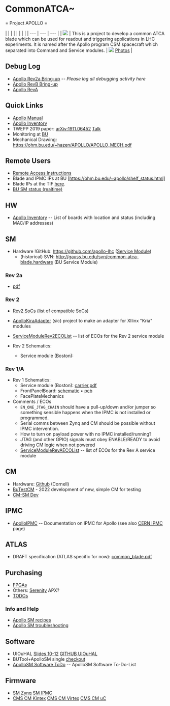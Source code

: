 # CommonATCA~
  = Project APOLLO =


|     |     |     |
|     |     |     |
| --- | --- | --- |
| <img src="http://ohm.bu.edu/~hazen/APOLLO/figs/apollo_200.png"> | This is a project to develop a common ATCA blade which can be used for readout and triggering applications in LHC experiments.  It is named after the Apollo program CSM spacecraft which separated into Command and Service modules. | <a href="http://ohm.bu.edu/~hazen/APOLLO/gallery/"><img src="http://ohm.bu.edu/~hazen/APOLLO/gallery/cm.jpg"></a> [Photos](http://ohm.bu.edu/~hazen/APOLLO/gallery) |


## Debug Log
 * [Apollo Rev2a Bring-up](Apollo_Rev2a_Bring-up.md) -- *Please log all debugging activity here*
 * [Apollo RevB Bring-up](Apollo_RevB_Bring-up.md)
 * [Apollo RevA](Apollo_RevA.md)

## Quick Links
 * [Apollo Manual](https://apollo-lhc.gitlab.io/)
 * [Apollo Inventory](http://ohm.bu.edu:8000/login)
 * TWEPP 2019 paper: [arXiv:1911.06452](http://arxiv.org/abs/1911.06452) [Talk](http://gauss.bu.edu/svn/common-atca-blade/Meetings/2019-09-03_TWEPP/APOLLO-Hazen.pdf)
 * Monitoring at [BU](https://edf.bu.edu/shelf_data/d/TWjb6eUZk/fantrays?orgId=1&refresh=30s)
 * Mechanical Drawing: https://ohm.bu.edu/~hazen/APOLLO/APOLLO_MECH.pdf


## Remote Users
 * [Remote Access Instructions](Remote_Access_Instructions.md)
 * Blade and IPMC IPs at BU [https://ohm.bu.edu/~apollo/shelf_status.html]
 * Blade IPs at the TIF [here](https://twiki.cern.ch/twiki/bin/viewauth/CMS/Ph2TrackerTIF).
 * [BU SM status (realtime)](http://cmssun1.bu.edu/cgi-bin/index.cgi)


## HW
 * [Apollo Inventory](Apollo_Inventory.md) -- List of boards with location and status (including MAC/IP addresses)

## SM
 * Hardware !GitHub:  https://github.com/apollo-lhc ([Service Module](https://gitlab.com/apollo-lhc/apollosm-hw))
   * (historical) SVN:  http://gauss.bu.edu/svn/common-atca-blade.hardware (BU Service Module)

### Rev 2a

   * [pdf](https://gitlab.com/apollo-lhc/apollosm-hw/-/blob/03de221c32f0bd3c494af8b6b18e334daf6975f3/pdf/carrier.pdf)

### Rev 2
 * [Rev2 SoCs](Rev2_SoCs.md) (list of compatible SoCs)
 * [ApolloKiraAdapter](ApolloKiraAdapter.md) (sic) project to make an adapter for XIlinx "Kria" modules
 * [ServiceModuleRev2ECOList](ServiceModuleRev2ECOList.md) -- list of ECOs for the Rev 2 service module

 * Rev 2 Schematics:
   * Service module (Boston): [](attachments/)

### Rev 1/A
 * Rev 1 Schematics:
   * Service module (Boston): [carrier.pdf](http://gauss.bu.edu/svn/common-atca-blade.hardware/Blade/tags/RevA-AsBuilt/pdf/carrier.pdf)
   * FrontPanelBoard: [schematic](http://gauss.bu.edu/svn/common-atca-blade.hardware/Blade_FP/trunk/Blade_FP.pdf) &bull; [pcb](http://gauss.bu.edu/svn/common-atca-blade.hardware/Blade_FP/trunk/board.pdf)
   * FacePlateMechanics
 * Comments / ECOs
   * `EN_ONE_JTAG_CHAIN` should have a pull-up/down and/or jumper so something sensible happens when the IPMC is not installed or programmed.
   * Serial comms between Zynq and CM should be possible without IPMC intervention.
   * How to turn on payload power with no IPMC installed/running?
   * JTAG (and other GPIO) signals must obey ENABLE/READY to avoid driving CM logic when not powered
   * [ServiceModuleRevAECOList](ServiceModuleRevAECOList.md) -- list of ECOs for the Rev A service module


## CM

   * Hardware: [Github](https://github.com/apollo-lhc) (Cornell)
   * [BuTestCM](BuTestCM.md) - 2022 development of new, simple CM for testing
   * [CM-SM Dev](CM-SM_Dev.md)



## IPMC
 * [ApolloIPMC](ApolloIPMC.md) -- Documentation on IPMC for Apollo (see also [CERN IPMC](https://cern-ipmc.web.cern.ch/) page)


## ATLAS
 * DRAFT specification (ATLAS specific for now):  [common_blade.pdf](http://gauss.bu.edu/svn/atlas-phase-2-muon-upgrade/Documents/Proto0_Blade/trunk/common_blade.pdf)



## Purchasing
 * [FPGAs](http://ohm.bu.edu/~hazen/Private/Latest%20Apollo%20FPGA%20delivery%20estimates%20from%20AVNET.eml.txt)
 * Others: [Serenity](http://serenity.web.cern.ch/serenity/) APX?
 * [TODOs](TODOs.md)


### Info and Help
 * [Apollo SM recipes](Apollo_SM_recipes.md)
 * [Apollo SM troubleshooting](Apollo_SM_troubleshooting.md)




## Software
 * UIOuHAL [Slides 10-12](https://gauss.bu.edu/redmine/projects/common-atca-blade/repository/raw/Meetings/2019-08-19/Apollo-Update.pdf) [GITHUB UIOuHAL](https://github.com/dgastler/ipbus-software/tree/feature-UIOuHAL)
 * BUTool+ApolloSM single [checkout](https://github.com/apollo-lhc/ApolloTool)
 * [ApolloSM Software ToDo](ApolloSM_Software_ToDo.md) -- ApolloSM Software To-Do-List
## Firmware
 * [SM Zynq](SM_Zynq.md) [SM IPMC](SM_IPMC.md)
 * [CMS CM Kintex](CMS_CM_Kintex.md) [CMS CM Virtex](CMS_CM_Virtex.md) [CMS CM uC](CMS_CM_uC.md)
